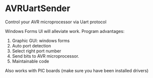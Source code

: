 # AVRUartSender

Control your AVR microprocessor via Uart protocol

Windows Forms UI will alleviate work.
Program advantages:

1. Graphic GUI: windows forms
2. Auto port detection
3. Select right port number
4. Send bits to AVR microprocessor.
5. Maintainable code

Also works with PIC boards (make sure you have been installed drivers)

